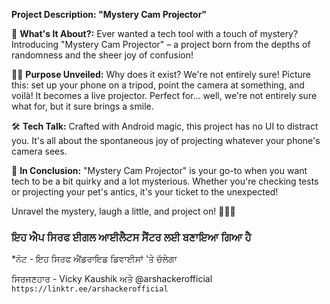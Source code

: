 **Project Description: "Mystery Cam Projector"**

📸 **What's It About?:**
Ever wanted a tech tool with a touch of mystery? Introducing "Mystery Cam Projector" – a project born from the depths of randomness and the sheer joy of confusion!

🤷‍♂️ **Purpose Unveiled:**
Why does it exist? We're not entirely sure! Picture this: set up your phone on a tripod, point the camera at something, and voilà! It becomes a live projector. Perfect for... well, we're not entirely sure what for, but it sure brings a smile.

🛠️ **Tech Talk:**
Crafted with Android magic, this project has no UI to distract you. It's all about the spontaneous joy of projecting whatever your phone's camera sees.

🚀 **In Conclusion:**
"Mystery Cam Projector" is your go-to when you want tech to be a bit quirky and a lot mysterious. Whether you're checking tests or projecting your pet's antics, it's your ticket to the unexpected!

Unravel the mystery, laugh a little, and project on! 🚀📸😄


### **ਇਹ ਐਪ ਸਿਰਫ ਈਗਲ ਆਈਲੈਟਸ ਸੈਂਟਰ ਲਈ ਬਣਾਇਆ ਗਿਆ ਹੈ**

*ਨੋਟ - ਇਹ ਸਿਰਫ ਐਂਡਰਾਇਡ ਡਿਵਾਈਸਾਂ 'ਤੇ ਚੱਲੇਗਾ


ਸਿਰਜਣਹਾਰ -
Vicky Kaushik ਅਤੇ @arshackerofficial 
`https://linktr.ee/arshackerofficial`
